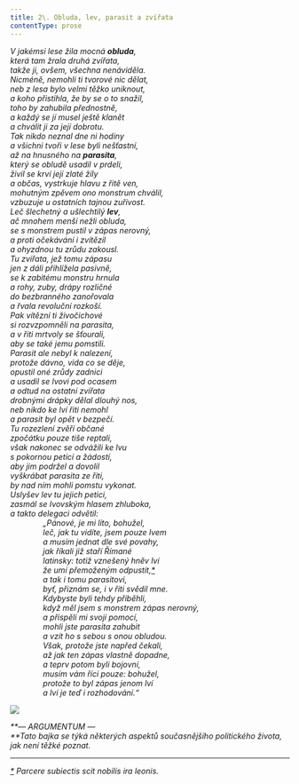 ```yaml
---
title: 2\. Obluda, lev, parasit a zvířata
contentType: prose
---
```


<section>

_V jakémsi lese žila mocná **obluda**,  
která tam žrala druhá zvířata,  
takže ji, ovšem, všechna nenáviděla.  
Nicméně, nemohli ti tvorové nic dělat,  
neb z lesa bylo velmi těžko uniknout,  
a koho přistihla, že by se o to snažil,  
toho by zahubila přednostně,  
a každý se jí musel ještě klanět  
a chválit ji za její dobrotu.  
Tak nikdo neznal dne ni hodiny  
a všichni tvoři v lese byli nešťastní,  
až na hnusného na **parasita**,  
který se obludě usadil v prdeli,  
živil se krví její zlaté žíly  
a občas, vystrkuje hlavu z řitě ven,  
mohutným zpěvem ono monstrum chválil,  
vzbuzuje u ostatních tajnou zuřivost.  
Leč šlechetný a ušlechtilý **lev**,  
ač mnohem menší nežli obluda,  
se s monstrem pustil v zápas nerovný,  
a proti očekávání i zvítězil  
a ohyzdnou tu zrůdu zakousl.  
Tu zvířata, jež tomu zápasu  
jen z dáli přihlížela pasivně,  
se k zabitému monstru hrnula  
a rohy, zuby, drápy rozličné  
do bezbranného zanořovala  
a řvala revoluční rozkoší.  
Pak vítězní ti živočichové  
si rozvzpomněli na parasita,  
a v řiti mrtvoly se šťourali,  
aby se také jemu pomstili.  
Parasit ale nebyl k nalezení,  
protože dávno, vida co se děje,  
opustil oné zrůdy zadnici  
a usadil se lvovi pod ocasem  
a odtud na ostatní zvířata  
drobnými drápky dělal dlouhý nos,  
neb nikdo ke lví řiti nemohl  
a parasit byl opět v bezpečí.  
Tu rozezlení zvěří občané  
zpočátku pouze tiše reptali,  
však nakonec se odvážili ke lvu  
s pokornou peticí a žádostí,  
aby jim podržel a dovolil  
vyškrábat parasita ze řiti,  
by nad ním mohli pomstu vykonat.  
Uslyšev lev tu jejich petici,  
zasmál se Ivovským hlasem zhluboka,  
a takto delegaci odvětil:  
               „Pánové, je mi líto, bohužel,  
               leč, jak tu vidíte, jsem pouze lvem  
               a musím jednat dle své povahy,  
               jak říkali již staří Římané  
               latinsky: totiž vznešený hněv lví  
               že umí přemoženým odpustit,[\*](./resources/undefined)  
               a tak i tomu parasitovi,  
               byť, přiznám se, i v řiti svědil mne.  
               Kdybyste byli tehdy přiběhli,  
               když měl jsem s monstrem zápas nerovný,  
               a přispěli mi svojí pomocí,  
               mohli jste parasita zahubit  
               a vzít ho s sebou s onou obludou.  
               Však, protože jste napřed čekali,  
               až jak ten zápas vlastně dopadne,  
               a teprv potom byli bojovní,  
               musím vám říci pouze: bohužel,  
               protože to byl zápas jenom lví  
               a lví je teď i rozhodování.“_

</section>

<section>

![](../Images/002.jpg)

_**— ARGUMENTUM —  
**Tato bajka se týká některých aspektů současnějšího politického života, jak není těžké poznat._

* * *

_[\*](./resources/undefined) Parcere subiectis scit nobilis ira leonis._

</section>

